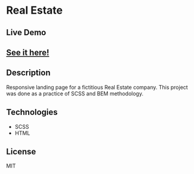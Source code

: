 # Real Estate

## Live Demo
## <a href="#" target="_blank" >See it here!</a>

## Description

Responsive landing page for a fictitious Real Estate company. This project was done as a practice of SCSS and BEM methodology.

##  Technologies

- SCSS
- HTML

## License

MIT